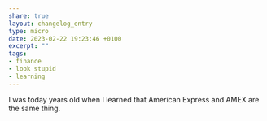 ```yaml
---
share: true
layout: changelog_entry
type: micro
date: 2023-02-22 19:23:46 +0100
excerpt: ""
tags:
- finance
- look stupid
- learning
---
```

I was today years old when I learned that American Express and AMEX are the same thing.